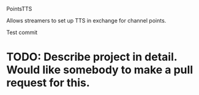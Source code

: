 PointsTTS

Allows streamers to set up TTS in exchange for channel points.


Test commit

# TODO: Describe project in detail. Would like somebody to make a pull request for this.

